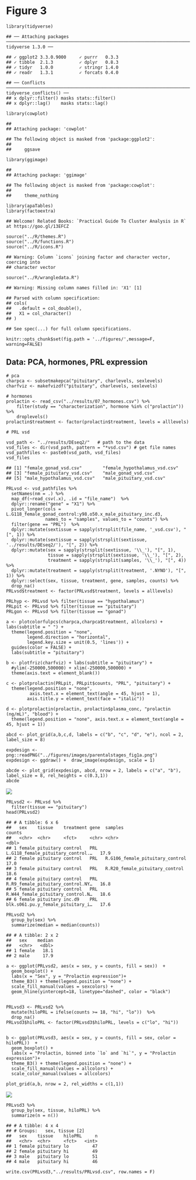 Figure 3
========

    library(tidyverse)

    ## ── Attaching packages ──────────────────────────────────────────────────────────────────────────────────────── tidyverse 1.3.0 ──

    ## ✓ ggplot2 3.3.0.9000     ✓ purrr   0.3.3     
    ## ✓ tibble  2.1.3          ✓ dplyr   0.8.3     
    ## ✓ tidyr   1.0.0          ✓ stringr 1.4.0     
    ## ✓ readr   1.3.1          ✓ forcats 0.4.0

    ## ── Conflicts ─────────────────────────────────────────────────────────────────────────────────────────── tidyverse_conflicts() ──
    ## x dplyr::filter() masks stats::filter()
    ## x dplyr::lag()    masks stats::lag()

    library(cowplot)

    ## 
    ## Attaching package: 'cowplot'

    ## The following object is masked from 'package:ggplot2':
    ## 
    ##     ggsave

    library(ggimage)

    ## 
    ## Attaching package: 'ggimage'

    ## The following object is masked from 'package:cowplot':
    ## 
    ##     theme_nothing

    library(apaTables)
    library(factoextra)

    ## Welcome! Related Books: `Practical Guide To Cluster Analysis in R` at https://goo.gl/13EFCZ

    source("../R/themes.R") 
    source("../R/functions.R")
    source("../R/icons.R")

    ## Warning: Column `icons` joining factor and character vector, coercing into
    ## character vector

    source("../R/wrangledata.R")

    ## Warning: Missing column names filled in: 'X1' [1]

    ## Parsed with column specification:
    ## cols(
    ##   .default = col_double(),
    ##   X1 = col_character()
    ## )

    ## See spec(...) for full column specifications.

    knitr::opts_chunk$set(fig.path = '../figures/',message=F, warning=FALSE)

Data: PCA, hormones, PRL expression
-----------------------------------

    # pca
    charpca <- subsetmakepca("pituitary", charlevels, sexlevels)    
    charfviz <- makefvizdf("pituitary", charlevels, sexlevels)

    # hormones
    prolactin <- read_csv("../results/07_hormones.csv") %>%
        filter(study == "characterization", hormone %in% c("prolactin"))  %>% 
        droplevels() 
    prolactin$treatment <- factor(prolactin$treatment, levels = alllevels)

    # PRL vsd

    vsd_path <- "../results/DEseq2/"   # path to the data
    vsd_files <- dir(vsd_path, pattern = "*vsd.csv") # get file names
    vsd_pathfiles <- paste0(vsd_path, vsd_files)
    vsd_files

    ## [1] "female_gonad_vsd.csv"        "female_hypothalamus_vsd.csv"
    ## [3] "female_pituitary_vsd.csv"    "male_gonad_vsd.csv"         
    ## [5] "male_hypothalamus_vsd.csv"   "male_pituitary_vsd.csv"

    PRLvsd <- vsd_pathfiles %>%
      setNames(nm = .) %>% 
      map_df(~read_csv(.x), .id = "file_name")  %>% 
      dplyr::rename("gene" = "X1") %>% 
      pivot_longer(cols = L.G118_female_gonad_control:y98.o50.x_male_pituitary_inc.d3, 
                   names_to = "samples", values_to = "counts") %>%
      filter(gene == "PRL")  %>%
      dplyr::mutate(sextissue = sapply(strsplit(file_name, '_vsd.csv'), "[", 1)) %>%
      dplyr::mutate(sextissue = sapply(strsplit(sextissue, '../results/DEseq2/'), "[", 2)) %>%
      dplyr::mutate(sex = sapply(strsplit(sextissue, '\\_'), "[", 1),
                    tissue = sapply(strsplit(sextissue, '\\_'), "[", 2),
                    treatment = sapply(strsplit(samples, '\\_'), "[", 4)) %>%
      dplyr::mutate(treatment = sapply(strsplit(treatment, '.NYNO'), "[", 1)) %>%
      dplyr::select(sex, tissue, treatment, gene, samples, counts) %>%
      drop_na()
    PRLvsd$treatment <- factor(PRLvsd$treatment, levels = alllevels) 

    PRLhyp <- PRLvsd %>% filter(tissue == "hypothalamus") 
    PRLpit <- PRLvsd %>% filter(tissue == "pituitary")
    PRLgon <- PRLvsd %>% filter(tissue == "gonad")

    a <- plotcolorfulpcs(charpca,charpca$treatment, allcolors) + labs(subtitle = " ") +
      theme(legend.position = "none", 
            legend.direction = "horizontal", 
            legend.key.size = unit(0.5, 'lines')) + 
      guides(color = FALSE) +
      labs(subtitle = "pituitary")   

    b <- plotfriz(charfviz) + labs(subtitle = "pituitary") +
      #ylim(-250000,500000) + xlim(-250000,500000) + 
      theme(axis.text = element_blank())

    c <- plotprolactin(PRLpit, PRLpit$counts, "PRL", "pituitary") + 
      theme(legend.position = "none", 
             axis.text.x = element_text(angle = 45, hjust = 1),
            axis.title.y = element_text(face = "italic"))

    d <- plotprolactin(prolactin, prolactin$plasma_conc, "prolactin (ng/mL)", "blood") +
      theme(legend.position = "none", axis.text.x = element_text(angle = 45, hjust = 1)) 

    abcd <- plot_grid(a,b,c,d, labels = c("b", "c", "d", "e"), ncol = 2, label_size = 8)

    expdesign <- png::readPNG("../figures/images/parentalstages_fig1a.png")
    expdesign <- ggdraw() +  draw_image(expdesign, scale = 1)

    abcde <- plot_grid(expdesign, abcd, nrow = 2, labels = c("a", "b"), label_size = 8, rel_heights = c(0.3,1))
    abcde

![](../figures/fig3-1.png)

    PRLvsd2 <- PRLvsd %>%
      filter(tissue == "pituitary")
    head(PRLvsd2)

    ## # A tibble: 6 x 6
    ##   sex    tissue    treatment gene  samples                           counts
    ##   <chr>  <chr>     <fct>     <chr> <chr>                              <dbl>
    ## 1 female pituitary control   PRL   L.G118_female_pituitary_control.…   17.9
    ## 2 female pituitary control   PRL   R.G106_female_pituitary_control     17.0
    ## 3 female pituitary control   PRL   R.R20_female_pituitary_control      18.6
    ## 4 female pituitary control   PRL   R.R9_female_pituitary_control.NY…   16.8
    ## 5 female pituitary control   PRL   R.W44_female_pituitary_control.N…   18.6
    ## 6 female pituitary inc.d9    PRL   blk.s061.pu.y_female_pituitary_i…   17.6

    PRLvsd2 %>%
      group_by(sex) %>%
      summarize(median = median(counts))

    ## # A tibble: 2 x 2
    ##   sex    median
    ##   <chr>   <dbl>
    ## 1 female   18.1
    ## 2 male     17.9

    a <- ggplot(PRLvsd2, aes(x = sex, y = counts, fill = sex))  +
      geom_boxplot() +
      labs(x = "Sex", y = "Prolactin expression")+
      theme_B3() + theme(legend.position = "none") +
      scale_fill_manual(values = sexcolors) +
      geom_hline(yintercept=18, linetype="dashed", color = "black") 


    PRLvsd3 <- PRLvsd2 %>%
      mutate(hiloPRL = ifelse(counts >= 18, "hi", "lo"))  %>%
      drop_na()
    PRLvsd3$hiloPRL <- factor(PRLvsd3$hiloPRL, levels = c("lo", "hi"))


    b <- ggplot(PRLvsd3, aes(x = sex, y = counts, fill = sex, color = hiloPRL))  +
      geom_boxplot() +
      labs(x = "Prolactin, binned into `lo` and `hi`", y = "Prolactin expression")+
      theme_B3() + theme(legend.position = "none") +
      scale_fill_manual(values = allcolors) +
      scale_color_manual(values = allcolors)

    plot_grid(a,b, nrow = 2, rel_widths = c(1,1))

![](../figures/determinePRLhiglo-1.png)

    PRLvsd3 %>%
      group_by(sex, tissue, hiloPRL) %>%
      summarize(n = n())

    ## # A tibble: 4 x 4
    ## # Groups:   sex, tissue [2]
    ##   sex    tissue    hiloPRL     n
    ##   <chr>  <chr>     <fct>   <int>
    ## 1 female pituitary lo         47
    ## 2 female pituitary hi         49
    ## 3 male   pituitary lo         51
    ## 4 male   pituitary hi         46

    write.csv(PRLvsd3,"../results/PRLvsd.csv", row.names = F)
